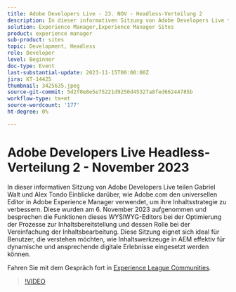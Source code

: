 ```yaml
---
title: Adobe Developers Live - 23. NOV - Headless-Verteilung 2
description: In dieser informativen Sitzung von Adobe Developers Live teilen Gabriel Walt und Alex Tondo Einblicke darüber, wie Adobe.com den universellen Editor in Adobe Experience Manager verwendet, um ihre Inhaltsstrategie zu verbessern. Diese wurden am 6. November 2023 aufgenommen und besprechen die Funktionen dieses WYSIWYG-Editors bei der Optimierung der Prozesse zur Inhaltsbereitstellung und dessen Rolle bei der Vereinfachung der Inhaltsbearbeitung. Diese Sitzung eignet sich ideal für Benutzer, die verstehen möchten, wie Inhaltswerkzeuge in AEM effektiv für dynamische und ansprechende digitale Erlebnisse eingesetzt werden können.
solution: Experience Manager,Experience Manager Sites
product: experience manager
sub-product: sites
topic: Development, Headless
role: Developer
level: Beginner
doc-type: Event
last-substantial-update: 2023-11-15T00:00:00Z
jira: KT-14425
thumbnail: 3425635.jpeg
source-git-commit: 5d2f0e8e5e75221d9250d45327a8fed66244785b
workflow-type: tm+mt
source-wordcount: '177'
ht-degree: 0%

---
```



# Adobe Developers Live Headless-Verteilung 2 - November 2023

In dieser informativen Sitzung von Adobe Developers Live teilen Gabriel Walt und Alex Tondo Einblicke darüber, wie Adobe.com den universellen Editor in Adobe Experience Manager verwendet, um ihre Inhaltsstrategie zu verbessern. Diese wurden am 6. November 2023 aufgenommen und besprechen die Funktionen dieses WYSIWYG-Editors bei der Optimierung der Prozesse zur Inhaltsbereitstellung und dessen Rolle bei der Vereinfachung der Inhaltsbearbeitung. Diese Sitzung eignet sich ideal für Benutzer, die verstehen möchten, wie Inhaltswerkzeuge in AEM effektiv für dynamische und ansprechende digitale Erlebnisse eingesetzt werden können.

Fahren Sie mit dem Gespräch fort in [Experience League Communities](https://adobe.ly/46ELi7X).

>[!VIDEO](https://video.tv.adobe.com/v/3425635/?learn=on)
